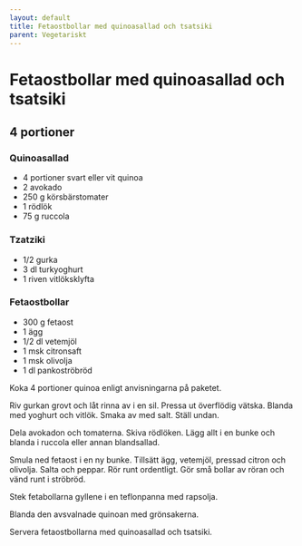 ```yaml
---
layout: default
title: Fetaostbollar med quinoasallad och tsatsiki
parent: Vegetariskt
---
```

# Fetaostbollar med quinoasallad och tsatsiki

## 4 portioner

### Quinoasallad
* 4 portioner svart eller vit quinoa
* 2 avokado
* 250 g körsbärstomater
* 1 rödlök
* 75 g ruccola


### Tzatziki

* 1/2 gurka
* 3 dl turkyoghurt
* 1 riven vitlöksklyfta

### Fetaostbollar

* 300 g fetaost
* 1 ägg
* 1/2 dl vetemjöl
* 1 msk citronsaft
* 1 msk olivolja
* 1 dl pankoströbröd


Koka 4 portioner quinoa enligt anvisningarna på paketet.

Riv gurkan grovt och låt rinna av i en sil. Pressa ut överflödig vätska. Blanda med yoghurt och vitlök. Smaka av med
salt. Ställ undan.

Dela avokadon och tomaterna. Skiva rödlöken. Lägg allt i en bunke och blanda i ruccola eller annan blandsallad.

Smula ned fetaost i en ny bunke. Tillsätt ägg, vetemjöl, pressad citron och olivolja. Salta och peppar. Rör runt
ordentligt. Gör små bollar av röran och vänd runt i ströbröd.

Stek fetabollarna gyllene i en teflonpanna med rapsolja.

Blanda den avsvalnade quinoan med grönsakerna.

Servera fetaostbollarna med quinoasallad och tsatsiki.